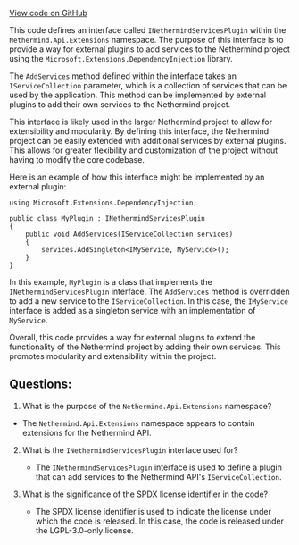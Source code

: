 [View code on GitHub](https://github.com/nethermindeth/nethermind/Nethermind.Api/Extensions/INethermindServicesPlugin.cs)

This code defines an interface called `INethermindServicesPlugin` within the `Nethermind.Api.Extensions` namespace. The purpose of this interface is to provide a way for external plugins to add services to the Nethermind project using the `Microsoft.Extensions.DependencyInjection` library. 

The `AddServices` method defined within the interface takes an `IServiceCollection` parameter, which is a collection of services that can be used by the application. This method can be implemented by external plugins to add their own services to the Nethermind project. 

This interface is likely used in the larger Nethermind project to allow for extensibility and modularity. By defining this interface, the Nethermind project can be easily extended with additional services by external plugins. This allows for greater flexibility and customization of the project without having to modify the core codebase. 

Here is an example of how this interface might be implemented by an external plugin:

```
using Microsoft.Extensions.DependencyInjection;

public class MyPlugin : INethermindServicesPlugin
{
    public void AddServices(IServiceCollection services)
    {
        services.AddSingleton<IMyService, MyService>();
    }
}
```

In this example, `MyPlugin` is a class that implements the `INethermindServicesPlugin` interface. The `AddServices` method is overridden to add a new service to the `IServiceCollection`. In this case, the `IMyService` interface is added as a singleton service with an implementation of `MyService`. 

Overall, this code provides a way for external plugins to extend the functionality of the Nethermind project by adding their own services. This promotes modularity and extensibility within the project.
## Questions: 
 1. What is the purpose of the `Nethermind.Api.Extensions` namespace?
   - The `Nethermind.Api.Extensions` namespace appears to contain extensions for the Nethermind API.
   
2. What is the `INethermindServicesPlugin` interface used for?
   - The `INethermindServicesPlugin` interface is used to define a plugin that can add services to the Nethermind API's `IServiceCollection`.
   
3. What is the significance of the SPDX license identifier in the code?
   - The SPDX license identifier is used to indicate the license under which the code is released. In this case, the code is released under the LGPL-3.0-only license.